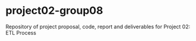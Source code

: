 # project02-group08
Repository of project proposal, code, report and deliverables for Project 02: ETL Process
